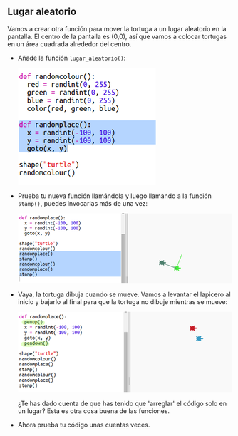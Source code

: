 ## Lugar aleatorio

Vamos a crear otra función para mover la tortuga a un lugar aleatorio en la pantalla. El centro de la pantalla es (0,0), así que vamos a colocar tortugas en un área cuadrada alrededor del centro.

+ Añade la función `lugar_aleatorio()`:
    
    ![captura de pantalla](images/modern-place-function.png)

+ Prueba tu nueva función llamándola y luego llamando a la función `stamp()`, puedes invocarlas más de una vez:
    
    ![captura de pantalla](images/modern-call-place.png)

+ Vaya, la tortuga dibuja cuando se mueve. Vamos a levantar el lapicero al inicio y bajarlo al final para que la tortuga no dibuje mientras se mueve:
    
    ![captura de pantalla](images/modern-place-pen.png)
    
    ¿Te has dado cuenta de que has tenido que 'arreglar' el código solo en un lugar? Esta es otra cosa buena de las funciones.

+ Ahora prueba tu código unas cuentas veces.